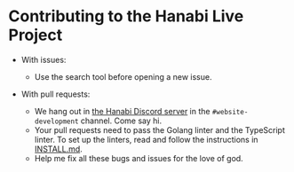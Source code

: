# Contributing to the Hanabi Live Project

* With issues:

  * Use the search tool before opening a new issue.

* With pull requests:

  * We hang out in [the Hanabi Discord server](https://discord.gg/FADvkJp) in the `#website-development` channel. Come say hi.
  * Your pull requests need to pass the Golang linter and the TypeScript linter. To set up the linters, read and follow the instructions in [INSTALL.md](docs/INSTALL.md).
  * Help me fix all these bugs and issues for the love of god.
